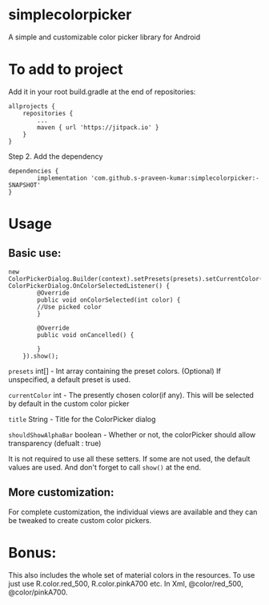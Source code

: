 # simplecolorpicker
A simple and customizable color picker library for Android

# To add to project
Add it in your root build.gradle at the end of repositories:

	allprojects {
		repositories {
			...
			maven { url 'https://jitpack.io' }
		}
	}
Step 2. Add the dependency

	dependencies {
	        implementation 'com.github.s-praveen-kumar:simplecolorpicker:-SNAPSHOT'
	}
  
# Usage
## Basic use:
	new ColorPickerDialog.Builder(context).setPresets(presets).setCurrentColor(currentColor).setTitle(title).setShowAlphaBar(shouldShowAlphaBar).setListener(new ColorPickerDialog.OnColorSelectedListener() {
            @Override
            public void onColorSelected(int color) {
	    	//Use picked color
            }

            @Override
            public void onCancelled() {

            }
        }).show();
   
`presets` int[] - Int array containing the preset colors. (Optional) If unspecified, a default preset is used.

`currentColor` int - The presently chosen color(if any). This will be selected by default in the custom color picker

`title` String  - Title for the ColorPicker dialog

`shouldShowAlphaBar` boolean - Whether or not, the colorPicker should allow transparency (defualt : true)

It is not required to use all these setters. If some are not used, the default values are used. And don't forget to call `show()` at the end.

## More customization:
For complete customization, the individual views are available and they can be tweaked to create custom color pickers.

# Bonus:
This also includes the whole set of material colors in the resources. To use just use R.color.red_500, R.color.pinkA700 etc.
In Xml, @color/red_500, @color/pinkA700.
